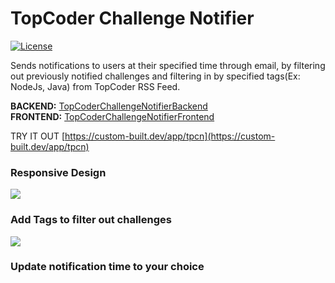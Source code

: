 # TopCoder Challenge Notifier

[![License](http://img.shields.io/:license-mit-blue.svg?style=flat-square)](http://badges.mit-license.org)

Sends notifications to users at their specified time through email, by filtering out previously notified challenges and filtering in by specified tags(Ex: NodeJs, Java) from TopCoder RSS Feed.

**BACKEND:** [TopCoderChallengeNotifierBackend](https://github.com/charan2628/TopCoderChallengeNotifierBackend)<br/>
**FRONTEND:** [TopCoderChallengeNotifierFrontend](https://github.com/charan2628/TopCoderChallengeNotifierFrontend)

TRY IT OUT [https://custom-built.dev/app/tpcn](https://custom-built.dev/app/tpcn)

### Responsive Design

![](http://g.recordit.co/vPmL6ppMr6.gif)


### Add Tags to filter out challenges

![](http://g.recordit.co/CGBG4JMYoX.gif)


### Update notification time to your choice
